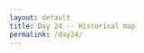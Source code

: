 ```yaml
---
layout: default
title: Day 24 -- Historical map
permalink: /day24/
---
```


<script type="text/javascript">
    var spec = "data/contribution_day24.json";
    var opt = {"renderer": "canvas", "actions": true};
    vegaEmbed("#contribution_day24", spec, opt).then(function(result) { }).catch(console.error);
</script> 
